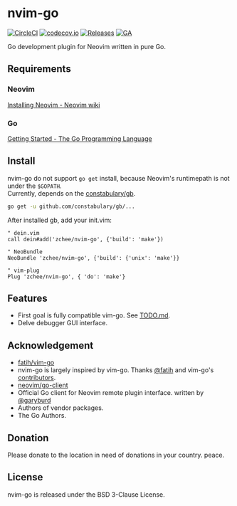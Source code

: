nvim-go
=======

[![CircleCI][circleci-badge]][circleci] [![codecov.io][codecov-badge]][codecov] [![Releases][release-badge]][release] [![GA][ga-badge]][ga]

Go development plugin for Neovim written in pure Go.

Requirements
------------

### Neovim

[Installing Neovim - Neovim wiki](https://github.com/neovim/neovim/wiki/Installing-Neovim)

### Go

[Getting Started - The Go Programming Language](https://golang.org/doc/install)


Install
-------

nvim-go do not support `go get` install, because Neovim's runtimepath is not under the `$GOPATH`.  
Currently, depends on the [constabulary/gb](https://github.com/constabulary/gb).

```sh
go get -u github.com/constabulary/gb/...
```

After installed gb, add your init.vim:

```vim
" dein.vim
call dein#add('zchee/nvim-go', {'build': 'make'})

" NeoBundle
NeoBundle 'zchee/nvim-go', {'build': {'unix': 'make'}}

" vim-plug
Plug 'zchee/nvim-go', { 'do': 'make'}
```

Features
--------

- First goal is fully compatible vim-go. See [TODO.md](doc/TODO.md#vim-go-compatible).
- Delve debugger GUI interface.

Acknowledgement
---------------

- [fatih/vim-go](https://github.com/fatih/vim-go)
 - nvim-go is largely inspired by vim-go. Thanks [@fatih](https://github.com/fatih) and vim-go's [contributors](https://github.com/fatih/vim-go/graphs/contributors).
- [neovim/go-client](https://github.com/neovim/go-client)
 - Official Go client for Neovim remote plugin interface. written by [@garyburd](https://github.com/garyburd)
- Authors of vendor packages.
- The Go Authors.

Donation
--------

Please donate to the location in need of donations in your country. peace.

License
-------

nvim-go is released under the BSD 3-Clause License.


[circleci-badge]: https://img.shields.io/circleci/project/github/zchee/nvim-go.svg?style=flat-square
[circleci]: https://circleci.com/gh/zchee/nvim-go
[codecov-badge]: https://img.shields.io/codecov/c/github/zchee/nvim-go.svg?style=flat-square
[codecov]: https://codecov.io/gh/zchee/nvim-go
[release-badge]: https://img.shields.io/github/release/zchee/nvim-go.svg?style=flat-square
[release]: https://github.com/zchee/nvim-go/releases
[ga-badge]: https://ga-beacon.appspot.com/UA-89201129-1/nvim-go?flat&useReferer
[ga]: https://github.com/zchee/nvim-go
